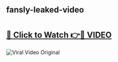 ## fansly-leaked-video 

# <h2><a href="http://freeplayer.one?title=fansly-leaked-video&ref=21J">🔗 Click to Watch 👉🔴 VIDEO</a></h2>

<a href="http://freeplayer.one?title=fansly-leaked-video&ref=21J" rel="nofollow" data-target="animated-image.originalLink"><img src="https://i.ibb.co.com/xMMVF88/686577567.gif" alt="Viral Video Original" style="max-width: 100%; display: inline-block;" data-target="animated-image.originalImage"></a>

